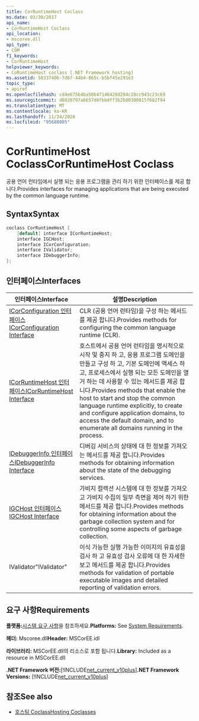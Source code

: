 ```yaml
---
title: CorRuntimeHost Coclass
ms.date: 03/30/2017
api_name:
- CorRuntimeHost Coclass
api_location:
- mscoree.dll
api_type:
- COM
f1_keywords:
- CorRuntimeHost
helpviewer_keywords:
- CoRuntimeHost coclass [.NET Framework hosting]
ms.assetid: 5833740b-7d67-44b4-865c-b5bf45e291e3
topic_type:
- apiref
ms.openlocfilehash: cd4e675b4ba50b47146428d204c28cc943c23c69
ms.sourcegitcommit: d8020797a6657d0fbbdff362b80300815f682f94
ms.translationtype: MT
ms.contentlocale: ko-KR
ms.lasthandoff: 11/24/2020
ms.locfileid: "95688005"
---
```

# <a name="corruntimehost-coclass"></a><span data-ttu-id="5a7ed-102">CorRuntimeHost Coclass</span><span class="sxs-lookup"><span data-stu-id="5a7ed-102">CorRuntimeHost Coclass</span></span>

<span data-ttu-id="5a7ed-103">공용 언어 런타임에서 실행 되는 응용 프로그램을 관리 하기 위한 인터페이스를 제공 합니다.</span><span class="sxs-lookup"><span data-stu-id="5a7ed-103">Provides interfaces for managing applications that are being executed by the common language runtime.</span></span>  
  
## <a name="syntax"></a><span data-ttu-id="5a7ed-104">Syntax</span><span class="sxs-lookup"><span data-stu-id="5a7ed-104">Syntax</span></span>  
  
```cpp  
coclass CorRuntimeHost {  
    [default] interface ICorRuntimeHost;  
    interface IGCHost;  
    interface ICorConfiguration;  
    interface IValidator;  
    interface IDebuggerInfo;  
};  
```  
  
## <a name="interfaces"></a><span data-ttu-id="5a7ed-105">인터페이스</span><span class="sxs-lookup"><span data-stu-id="5a7ed-105">Interfaces</span></span>  
  
|<span data-ttu-id="5a7ed-106">인터페이스</span><span class="sxs-lookup"><span data-stu-id="5a7ed-106">Interface</span></span>|<span data-ttu-id="5a7ed-107">설명</span><span class="sxs-lookup"><span data-stu-id="5a7ed-107">Description</span></span>|  
|---------------|-----------------|  
|[<span data-ttu-id="5a7ed-108">ICorConfiguration 인터페이스</span><span class="sxs-lookup"><span data-stu-id="5a7ed-108">ICorConfiguration Interface</span></span>](icorconfiguration-interface.md)|<span data-ttu-id="5a7ed-109">CLR (공용 언어 런타임)을 구성 하는 메서드를 제공 합니다.</span><span class="sxs-lookup"><span data-stu-id="5a7ed-109">Provides methods for configuring the common language runtime (CLR).</span></span>|  
|[<span data-ttu-id="5a7ed-110">ICorRuntimeHost 인터페이스</span><span class="sxs-lookup"><span data-stu-id="5a7ed-110">ICorRuntimeHost Interface</span></span>](icorruntimehost-interface.md)|<span data-ttu-id="5a7ed-111">호스트에서 공용 언어 런타임을 명시적으로 시작 및 중지 하 고, 응용 프로그램 도메인을 만들고 구성 하 고, 기본 도메인에 액세스 하 고, 프로세스에서 실행 되는 모든 도메인을 열거 하는 데 사용할 수 있는 메서드를 제공 합니다.</span><span class="sxs-lookup"><span data-stu-id="5a7ed-111">Provides methods that enable the host to start and stop the common language runtime explicitly, to create and configure application domains, to access the default domain, and to enumerate all domains running in the process.</span></span>|  
|[<span data-ttu-id="5a7ed-112">IDebuggerInfo 인터페이스</span><span class="sxs-lookup"><span data-stu-id="5a7ed-112">IDebuggerInfo Interface</span></span>](idebuggerinfo-interface.md)|<span data-ttu-id="5a7ed-113">디버깅 서비스의 상태에 대 한 정보를 가져오는 메서드를 제공 합니다.</span><span class="sxs-lookup"><span data-stu-id="5a7ed-113">Provides methods for obtaining information about the state of the debugging services.</span></span>|  
|[<span data-ttu-id="5a7ed-114">IGCHost 인터페이스</span><span class="sxs-lookup"><span data-stu-id="5a7ed-114">IGCHost Interface</span></span>](igchost-interface.md)|<span data-ttu-id="5a7ed-115">가비지 컬렉션 시스템에 대 한 정보를 가져오고 가비지 수집의 일부 측면을 제어 하기 위한 메서드를 제공 합니다.</span><span class="sxs-lookup"><span data-stu-id="5a7ed-115">Provides methods for obtaining information about the garbage collection system and for controlling some aspects of garbage collection.</span></span>|  
|<span data-ttu-id="5a7ed-116">IValidator</span><span class="sxs-lookup"><span data-stu-id="5a7ed-116">"IValidator"</span></span>|<span data-ttu-id="5a7ed-117">이식 가능한 실행 가능한 이미지의 유효성을 검사 하 고 유효성 검사 오류에 대 한 자세한 보고 메서드를 제공 합니다.</span><span class="sxs-lookup"><span data-stu-id="5a7ed-117">Provides methods for validation of portable executable images and detailed reporting of validation errors.</span></span>|  
  
## <a name="requirements"></a><span data-ttu-id="5a7ed-118">요구 사항</span><span class="sxs-lookup"><span data-stu-id="5a7ed-118">Requirements</span></span>  

 <span data-ttu-id="5a7ed-119">**플랫폼:**[시스템 요구 사항](../../get-started/system-requirements.md)을 참조하세요.</span><span class="sxs-lookup"><span data-stu-id="5a7ed-119">**Platforms:** See [System Requirements](../../get-started/system-requirements.md).</span></span>  
  
 <span data-ttu-id="5a7ed-120">**헤더:** Mscoree.dll</span><span class="sxs-lookup"><span data-stu-id="5a7ed-120">**Header:** MSCorEE.idl</span></span>  
  
 <span data-ttu-id="5a7ed-121">**라이브러리:** MSCorEE.dll의 리소스로 포함 됩니다.</span><span class="sxs-lookup"><span data-stu-id="5a7ed-121">**Library:** Included as a resource in MSCorEE.dll</span></span>  
  
 <span data-ttu-id="5a7ed-122">**.NET Framework 버전:**[!INCLUDE[net_current_v10plus](../../../../includes/net-current-v10plus-md.md)]</span><span class="sxs-lookup"><span data-stu-id="5a7ed-122">**.NET Framework Versions:** [!INCLUDE[net_current_v10plus](../../../../includes/net-current-v10plus-md.md)]</span></span>  
  
## <a name="see-also"></a><span data-ttu-id="5a7ed-123">참조</span><span class="sxs-lookup"><span data-stu-id="5a7ed-123">See also</span></span>

- [<span data-ttu-id="5a7ed-124">호스팅 Coclass</span><span class="sxs-lookup"><span data-stu-id="5a7ed-124">Hosting Coclasses</span></span>](hosting-coclasses.md)

